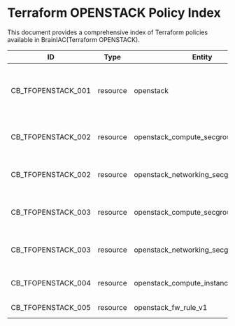 # Terraform OPENSTACK Policy Index


This document provides a comprehensive index of Terraform policies available in BrainIAC(Terraform OPENSTACK).


| ID | Type | Entity | Policy | Resource |
| --- | --- | --- | --- | --- |
| CB_TFOPENSTACK_001 | resource | openstack | Verify that there are no static OpenStack credentials, such as passwords, tokens, or application_credential_secrets, present in the provider configuration | checker/terraform/rules/openstack/openstack_no_hardcoded_password_token_credential.rego |
| CB_TFOPENSTACK_002 | resource | openstack_compute_secgroup_v2 | Verify that security groups don't permit incoming traffic from 0.0.0.0:0 to port 22 (TCP/UDP) | checker/terraform/rules/openstack/openstack_compute_secgroup_v2_ingress_port_22.rego |
| CB_TFOPENSTACK_002 | resource | openstack_networking_secgroup_rule_v2 | Verify that security groups don't permit incoming traffic from 0.0.0.0:0 to port 22 (TCP/UDP) | checker/terraform/rules/openstack/openstack_compute_secgroup_v2_ingress_port_22.rego |
| CB_TFOPENSTACK_003 | resource | openstack_compute_secgroup_v2 | Verify that security groups don't permit incoming traffic from 0.0.0.0:0 to port 3389 (TCP/UDP) | checker/terraform/rules/openstack/openstack_compute_secgroup_v2_ingress_port_3389.rego |
| CB_TFOPENSTACK_003 | resource | openstack_networking_secgroup_rule_v2 | Verify that security groups don't permit incoming traffic from 0.0.0.0:0 to port 3389 (TCP/UDP) | checker/terraform/rules/openstack/openstack_compute_secgroup_v2_ingress_port_3389.rego |
| CB_TFOPENSTACK_004 | resource | openstack_compute_instance_v2 | Verify that the instance doesn't employ basic credentials | checker/terraform/rules/openstack/openstack_compute_instance_v2_basic_cred_not_allowed.rego |
| CB_TFOPENSTACK_005 | resource | openstack_fw_rule_v1 | Verify that firewall rules define a destination IP address | checker/terraform/rules/openstack/openstack_fw_rule_v1_destination_ip.rego |